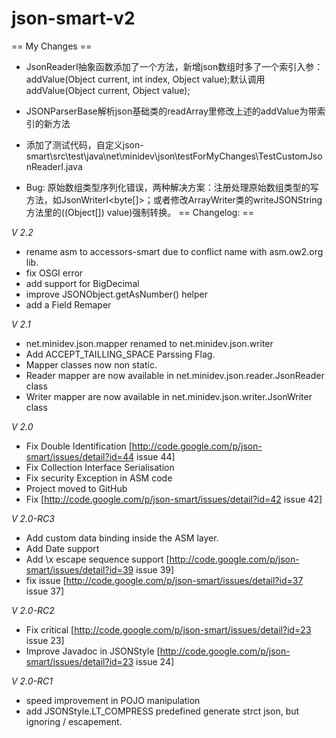 # json-smart-v2


== My Changes ==
* JsonReaderI<T>抽象函数添加了一个方法，新增json数组时多了一个索引入参：  
  addValue(Object current, int index, Object value);默认调用addValue(Object current, Object value);
* JSONParserBase解析json基础类的readArray里修改上述的addValue为带索引的新方法
* 添加了测试代码，自定义json-smart\src\test\java\net\minidev\json\testForMyChanges\TestCustomJsonReaderI.java

* Bug: 原始数组类型序列化错误，两种解决方案：注册处理原始数组类型的写方法，如JsonWriterI<byte[]>；或者修改ArrayWriter类的writeJSONString方法里的((Object[]) value)强制转换。
== Changelog: ==

*V 2.2*
* rename asm to accessors-smart due to conflict name with asm.ow2.org lib.
* fix OSGI error
* add support for BigDecimal
* improve JSONObject.getAsNumber() helper
* add a Field Remaper

*V 2.1*
  * net.minidev.json.mapper renamed to net.minidev.json.writer
  * Add ACCEPT_TAILLING_SPACE Parssing Flag.
  * Mapper classes now non static.
  * Reader mapper are now available in net.minidev.json.reader.JsonReader class
  * Writer mapper are now available in net.minidev.json.writer.JsonWriter class

*V 2.0*
  * Fix Double Identification [http://code.google.com/p/json-smart/issues/detail?id=44 issue 44]
  * Fix Collection Interface Serialisation
  * Fix security Exception in ASM code
  * Project moved to GitHub
  * Fix [http://code.google.com/p/json-smart/issues/detail?id=42 issue 42]

*V 2.0-RC3*
  * Add custom data binding inside the ASM layer.
  * Add Date support
  * Add \x escape sequence support [http://code.google.com/p/json-smart/issues/detail?id=39 issue 39]
  * fix issue [http://code.google.com/p/json-smart/issues/detail?id=37 issue 37]

*V 2.0-RC2*
  * Fix critical [http://code.google.com/p/json-smart/issues/detail?id=23 issue 23]
  * Improve Javadoc in JSONStyle [http://code.google.com/p/json-smart/issues/detail?id=23 issue 24]

*V 2.0-RC1*
  * speed improvement in POJO manipulation
  * add JSONStyle.LT_COMPRESS predefined generate strct json, but ignoring / escapement.
